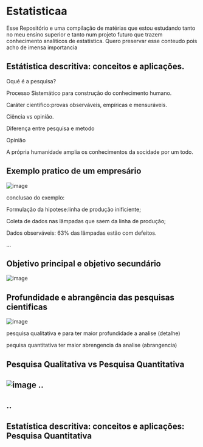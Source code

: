 # Estatisticaa
Esse Repositório e uma compilação de matérias que estou estudando tanto no meu ensino superior e tanto num projeto futuro que trazem conhecimento analiticos de estatistica. Quero preservar esse conteudo pois acho de imensa importancia


Estátistica descritiva: conceitos e aplicações.
---
Oqué é a pesquisa? 

Processo Sistemático para construção do conhecimento humano.

Caráter científico:provas observáveis, empíricas e mensuráveis.

Ciência vs opinião.




Diferença entre pesquisa e metodo



Opinião


A própria humanidade amplia os conhecimentos da socidade por um todo.

Exemplo pratico de um empresário 
---
![image](https://github.com/leandroyoo/Estatisticaa/assets/94478634/c8d47168-23aa-491f-980e-a2ec12edf1f8)


conclusao do exemplo:

  Formulação da hipotese:linha de produção inificiente;

  Coleta de dados nas lâmpadas que saem da linha de produção;

  Dados observáveis: 63% das lâmpadas estão com defeitos.



...


Objetivo principal e objetivo secundário
----

![image](https://github.com/leandroyoo/Estatisticaa/assets/94478634/62b992b2-f8e9-4cab-8f66-e735d481d4b2)



Profundidade e abrangência das pesquisas cientificas
---

![image](https://github.com/leandroyoo/Estatisticaa/assets/94478634/1a9f642c-fa18-46e6-ad3f-87b124305b7d)





pesquisa qualitativa e para ter maior profundidade a analise (detalhe)


pequisa quantitativa ter maior  abrengencia da analise (abrangencia)








Pesquisa Qualitativa vs Pesquisa Quantitativa
---

![image](https://github.com/leandroyoo/Estatisticaa/assets/94478634/8950f32e-7beb-426a-a3f2-9d00b2e8c2ec)
..
---
..
---






Estatística descritiva: conceitos e aplicações: Pesquisa Quantitativa
--

